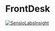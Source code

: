 # FrontDesk
[![SensioLabsInsight](https://insight.sensiolabs.com/projects/a938d1ba-3c55-43a9-b6a6-0f9612c526d9/mini.png)](https://insight.sensiolabs.com/projects/a938d1ba-3c55-43a9-b6a6-0f9612c526d9)
